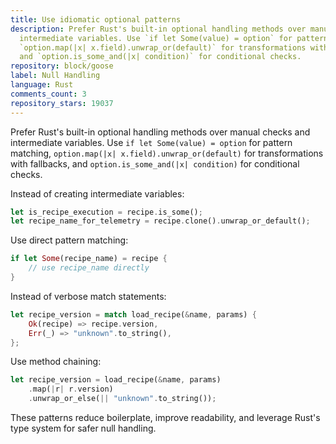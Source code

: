 ```yaml
---
title: Use idiomatic optional patterns
description: Prefer Rust's built-in optional handling methods over manual checks and
  intermediate variables. Use `if let Some(value) = option` for pattern matching,
  `option.map(|x| x.field).unwrap_or(default)` for transformations with fallbacks,
  and `option.is_some_and(|x| condition)` for conditional checks.
repository: block/goose
label: Null Handling
language: Rust
comments_count: 3
repository_stars: 19037
---
```


Prefer Rust's built-in optional handling methods over manual checks and intermediate variables. Use `if let Some(value) = option` for pattern matching, `option.map(|x| x.field).unwrap_or(default)` for transformations with fallbacks, and `option.is_some_and(|x| condition)` for conditional checks.

Instead of creating intermediate variables:
```rust
let is_recipe_execution = recipe.is_some();
let recipe_name_for_telemetry = recipe.clone().unwrap_or_default();
```

Use direct pattern matching:
```rust
if let Some(recipe_name) = recipe {
    // use recipe_name directly
}
```

Instead of verbose match statements:
```rust
let recipe_version = match load_recipe(&name, params) {
    Ok(recipe) => recipe.version,
    Err(_) => "unknown".to_string(),
};
```

Use method chaining:
```rust
let recipe_version = load_recipe(&name, params)
    .map(|r| r.version)
    .unwrap_or_else(|| "unknown".to_string());
```

These patterns reduce boilerplate, improve readability, and leverage Rust's type system for safer null handling.
